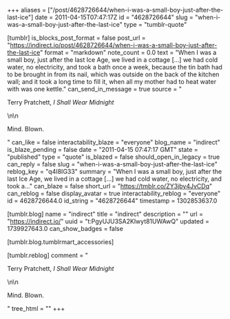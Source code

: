 +++
aliases = ["/post/4628726644/when-i-was-a-small-boy-just-after-the-last-ice"]
date = 2011-04-15T07:47:17Z
id = "4628726644"
slug = "when-i-was-a-small-boy-just-after-the-last-ice"
type = "tumblr-quote"

[tumblr]
is_blocks_post_format = false
post_url = "https://indirect.io/post/4628726644/when-i-was-a-small-boy-just-after-the-last-ice"
format = "markdown"
note_count = 0.0
text = "When I was a small boy, just after the last Ice Age, we lived in a cottage [&hellip;] we had cold water, no electricity, and took a bath once a week, because the tin bath had to be brought in from its nail, which was outside on the back of the kitchen wall; and it took a long time to fill it, when all my mother had to heat water with was one kettle."
can_send_in_message = true
source = "<p>Terry Pratchett, <em>I Shall Wear Midnight</em></p>\n\n<p>Mind. Blown.</p>"
can_like = false
interactability_blaze = "everyone"
blog_name = "indirect"
is_blaze_pending = false
date = "2011-04-15 07:47:17 GMT"
state = "published"
type = "quote"
is_blazed = false
should_open_in_legacy = true
can_reply = false
slug = "when-i-was-a-small-boy-just-after-the-last-ice"
reblog_key = "q4I8IG33"
summary = "When I was a small boy, just after the last Ice Age, we lived in a cottage […] we had cold water, no electricity, and took a..."
can_blaze = false
short_url = "https://tmblr.co/ZY3jby4JvCDq"
can_reblog = false
display_avatar = true
interactability_reblog = "everyone"
id = 4628726644.0
id_string = "4628726644"
timestamp = 1302853637.0

[tumblr.blog]
name = "indirect"
title = "indirect"
description = ""
url = "https://indirect.io/"
uuid = "t:PgyUJU3SA2Klwyt81UWAwQ"
updated = 1739927643.0
can_show_badges = false

[tumblr.blog.tumblrmart_accessories]

[tumblr.reblog]
comment = "<p>Terry Pratchett, <em>I Shall Wear Midnight</em></p>\n\n<p>Mind. Blown.</p>"
tree_html = ""
+++

